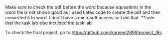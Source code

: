 Make sure to check the pdf before the word because equeations in the word file is not shown good as I used Latex code to create the pdf and then converted it to word.
I don't have a microsoft access so I did that.
**note that the task lab also inculded the task lab

To check the final project, go to:https://github.com/kareem2899/project_IRs
